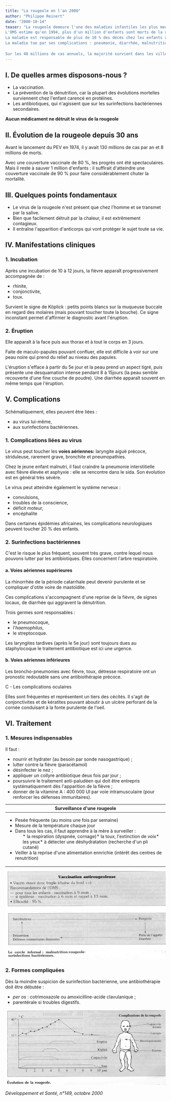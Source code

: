 ```yaml
---
title: "La rougeole en l'an 2000"
author: "Philippe Reinert"
date: "2000-10-14"
teaser: "La rougeole demeure l'une des maladies infantiles les plus meurtrières, puisqu'elle tue plus d'enfants que toute autre maladie évitable par la vaccination.  
L'OMS estime qu'en 1994, plus d'un million d'enfants sont morts de la rougeole, chiffre supérieur à l'ensemble des décès d'enfants imputables à toutes les maladies cibles du programme élargi de vaccination (PEV).  
La maladie est responsable de plus de 10 % des décès chez les enfants âgés de moins de 5 ans, la moitié se produisant chez ceux ayant moins de 1 an.  
La maladie tue par ses complications : pneumonie, diarrhée, malnutrition, elle peut aussi laisser des séquelles définitives : cécité, surdité, convulsions, retard mental.

Sur les 40 millions de cas annuels, la majorité survient dans les villes, et en particulier dans les quartiers défavorisés (zones où la couverture vaccinale est faible)."
---
```


## I. De quelles armes disposons-nous ?

*   La vaccination.
*   La prévention de la dénutrition, car la plupart des évolutions mortelles surviennent chez l'enfant carencé en protéines.
*   Les antibiotiques, qui n'agissent que sur les surinfections bactériennes secondaires.

**Aucun médicament ne détruit le virus** **de la rougeole**

## II. Évolution de la rougeole depuis 30 ans

Avant le lancement du PEV en 1974, il y avait 130 millions de cas par an et 8 millions de morts.

Avec une couverture vaccinale de 80 %, les progrès ont été spectaculaires. Mais il reste à sauver 1 million d'enfants : il suffirait d'atteindre une couverture vaccinale de 90 % pour faire considérablement chuter la mortalité.

## III. Quelques points fondamentaux

*   Le virus de la rougeole n'est présent que chez l'homme et se transmet par la salive.
*   Bien que facilement détruit par la chaleur, il est extrêmement contagieux.
*   Il entraîne l'apparition d'anticorps qui vont protéger le sujet toute sa vie.

## IV. Manifestations cliniques

### 1. Incubation

Après une incubation de 10 à 12 jours, la fièvre apparaît progressivement accompagnée de :

*   rhinite,
*   conjonctivite,
*   toux.

Survient le signe de Köplick : petits points blancs sur la muqueuse buccale en regard des molaires (mais pouvant toucher toute la bouche). Ce signe inconstant permet d'affirmer le diagnostic avant l'éruption.

### 2. Éruption

Elle apparaît à la face puis aux thorax et à tout le corps en 3 jours.

Faite de maculo-papules pouvant confluer, elle est difficile à voir sur une peau noire qui prend du relief au niveau des papules.

L'éruption s'efface à partir du 5e jour et la peau prend un aspect tigré, puis présente une desquamation intense pendant 8 à 15jours (la peau semble recouverte d'une fine couche de poudre). Une diarrhée apparaît souvent en même temps que l'éruption.

## V. Complications

Schématiquement, elles peuvent être liées :

*   au virus lui-même,
*   aux surinfections bactériennes.

### 1. Complications liées au virus

Le virus peut toucher les **voies aériennes:** laryngite aiguë précoce, striduleuse, rarement grave, bronchite et pneumopathies.

Chez le jeune enfant malnutri, il faut craindre la pneumonie interstitielle avec fièvre élevée et asphyxie : elle se rencontre dans le sida. Son évolution est en général très sévère.

Le virus peut atteindre également le système nerveux :

*   convulsions,
*   troubles de la conscience,
*   déficit moteur,
*   encéphalite

Dans certaines épidémies africaines, les complications neurologiques peuvent toucher 20 % des enfants.

### 2. Surinfections bactériennes

C'est le risque le plus fréquent, souvent très grave, contre lequel nous pouvons lutter par les antibiotiques. Elles concernent l'arbre respiratoire.

#### a. Voies aériennes supérieures

La rhinorrhée de la période catarrhale peut devenir purulente et se compliquer d'otite voire de mastoïdite.

Ces complications s'accompagnent d'une reprise de la fièvre, de signes locaux, de diarrhée qui aggravent la dénutrition.

Trois germes sont responsables :

*   le pneumocoque,
*   l'_haemophilus_,
*   le streptocoque.

Les laryngites tardives (après le 5e jour) sont toujours dues au staphylocoque le traitement antibiotique est ici une urgence.

#### b. Voies aériennes inférieures

Les broncho-pneumonies avec fièvre, toux, détresse respiratoire ont un pronostic redoutable sans une antibiothérapie précoce.

C - Les complications oculaires

Elles sont fréquentes et représentent un tiers des cécités. Il s'agit de conjonctivites et de kératites pouvant aboutir à un ulcère perforant de la cornée conduisant à la fonte purulente de l'oeil.

## VI. Traitement

### 1. Mesures indispensables

Il faut :

*   nourrir et hydrater (au besoin par sonde nasogastrique) ;
*   lutter contre la fièvre (paracétamol)
*   désinfecter le nez ;
*   appliquer un collyre antibiotique deux fois par jour ;
*   poursuivre le traitement anti-paludéen qui doit être entrepris systématiquement dès l'apparition de la fièvre ;
*   donner de la vitamine A : 400 000 Ul par voie intramusculaire (pour renforcer les défenses immunitaires).

<table>

<thead>

<tr>

<th scope="col">Surveillance d'une rougeole</th>

</tr>

</thead>

<tbody>

<tr>

<td><ul><li>Pesée fréquente (au moins une fois par semaine)</li><li>Mesure de la température chaque jour</li><li>Dans tous les cas, il faut apprendre à la mère à surveiller :<ul>*   la respiration (dyspnée, cornage)*   la toux, l'extinction de voix*   les yeux*   à détecter une déshydratation (recherche d'un pli cutané)</ul></li><li>Veiller à la reprise d'une alimentation ennrichie (intérêt des centres de renutrition)</li></ul></td>

</tr>

</tbody>

</table>

![](i895-2.jpg)


### 2. Formes compliquées

Dès la moindre suspicion de surinfection bactérienne, une antibiothérapie doit être débutée :

*   _per os_ : cotrimoxazole ou amoxicilline-acide clavulanique ;
*   parentérale si troubles digestifs.

![](i895-3.jpg)


_Développement et Santé, n°149, octobre 2000_